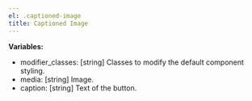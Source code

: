 ```yaml
---
el: .captioned-image
title: Captioned Image
---
```


__Variables:__
* modifier_classes: [string] Classes to modify the default component styling.
* media: [string] Image.
* caption: [string] Text of the button.
